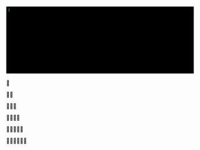 [![CV description](https://github.com/nikolasmelui/nikolasmelui/blob/master/description.gif)](https://github.com/nikolasmelui/nikolasmelui/blob/master/CV.md)

🔭

🔭🔭

🔭🔭🔭

🔭🔭🔭🔭

🔭🔭🔭🔭🔭

🔭🔭🔭🔭🔭🔭

<!--
**NikolasMelui/nikolasmelui** is a ✨ _special_ ✨ repository because its `README.md` (this file) appears on your GitHub profile.

Here are some ideas to get you started:

- 🔭 I’m currently working on ...
- 🌱 I’m currently learning ...
- 👯 I’m looking to collaborate on ...
- 🤔 I’m looking for help with ...
- 💬 Ask me about ...
- 📫 How to reach me: ...
- 😄 Pronouns: ...
- ⚡ Fun fact: ...
-->
